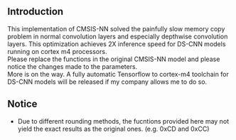 ## Introduction
This implementation of CMSIS-NN solved the painfully slow memory copy problem in normal convolution layers and especially depthwise convolution layers. This optimization achieves 2X inference speed for DS-CNN models running on cortex m4 processors.\
Please replace the functions in the original CMSIS-NN model and please notice the changes made to the parameters.\
More is on the way. A fully automatic Tensorflow to cortex-m4 toolchain for DS-CNN models will be released if my company allows me to do so.
## Notice
* Due to different rounding methods, the fucntions provided here may not yield the exact results as the original ones. (e.g. 0xCD and 0xCC)